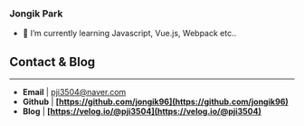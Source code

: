 ### Jongik Park

<!--
**jongik96/jongik96** is a ✨ _special_ ✨ repository because its `README.md` (this file) appears on your GitHub profile.

Here are some ideas to get you started:

- 🔭 I’m currently working on ...

- 👯 I’m looking to collaborate on ...
- 🤔 I’m looking for help with ...
- 💬 Ask me about ...
- 📫 How to reach me: ...
- 😄 Pronouns: ...
- ⚡ Fun fact: ...
-->

- 🌱 I’m currently learning Javascript, Vue.js, Webpack etc..



## **Contact & Blog**

---

- **Email** | pji3504@naver.com
- **Github** | **[https://github.com/jongik96](https://github.com/jongik96)**
- **Blog** | **[https://velog.io/@pji3504](https://velog.io/@pji3504)**

